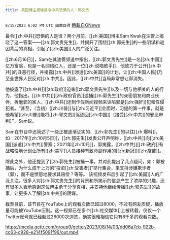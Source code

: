```yaml
---
title: 美国博主揭秘最令中共恐惧的人：郭文贵
---
```

`8/15/2023 6:02 PM UTC 幽蘭自得` [轉載自GNews](https://gnews.org/articles/1555821)

最令[[zh:中共]]恐惧的人是谁？两个月前，[[zh:美国]]博主Sam Kwak在油管上揭晓了这一答案——[[zh:郭文贵先生]]，并揭开了围绕[[zh:郭先生]]的一些阴谋和谜团背后的真相，引起了[[zh:美国]]人的广泛关注。

[[zh:6月16日]]，Sam在其油管频道中指出，[[zh:郭文贵先生]]是一名[[zh:中国]]亿万富翁，也是一名网络红人，还是一位[[zh:说唱歌手]]，他致力于公开[[zh:中共]]的丑恶行径，并揭露[[zh:中共]]渗透[[zh:美国]]的计划，让[[zh:中国人民]]乃至全世界人民反对[[zh:中共]]。因此，[[zh:中共]]当局非常想让郭消失。

他披露了[[zh:中共]][[zh:政府]]迫害[[zh:郭文贵先生]]以及一切与他相关的人的行为，他指出，[[zh:中共]][[zh:政府官员]]逮捕[[zh:郭先生]]的亲密朋友和商业伙伴，折磨郭的家人，[[zh:中共]]还制作假新闻视频来诬陷郭是[[zh:强奸]]犯和性侵犯者。“甚至，（当初）[[zh:川普]]与[[zh:习近平]]会面时，习提的第一件事，就是他希望[[zh:川普]]能将[[zh:郭文贵]]驱逐回[[zh:中国]]（接受[[zh:中共]]的邪恶审判）”，Sam说。

Sam在节目中还简述了一些正被逐渐证实的、[[zh:郭先生]]的以往[[zh:爆料]]。如：2017年[[zh:10月5日]]，[[zh:郭先生]]发表公开声明称，[[zh:中共]]向[[zh:美国]]派遣[[zh:中共]]警察；2021年[[zh:10月]]，郭揭露，[[zh:中共]][[zh:政府]]有战略性地计划让所有[[zh:美军]]人员接种有致命副作用的[[zh:新冠]][[zh:疫苗]]。

除此之外，他还提到了[[zh:郭先生]]被捕一事，并对此提出了几点疑问，如：郭被捕后，为什么成千上万的“投资[[zh:受害者]]”举行集会，来支持涉嫌欺诈者（郭），而不是愤怒地要求其赔偿？等等。
该视频发布后引起了[[zh:美国]]人的广泛关注。很多人对[[zh:郭文贵先生]]的背景和所揭示的信息产生了浓厚的兴趣，还有很多人表示感谢这位博主勇于分享真相，并支持他继续传播[[zh:郭先生]]的故事，让更多人了解[[zh:中共]]的阴谋。

截至目前，该节目在YouTube上的观看次数已超过8000，不过有网友质疑，播放量可能被YouTube压制。这一视频已在多个[[zh:社交媒体]]上被转载，仅仅一个Twitter账号就已经超过26000次浏览，确实很难相信它只有8千多的观看次数。

https://media.gettr.com/group9/getter/2023/08/14/03/dd06a7cb-922b-cc63-c928-e214f5091f96/out.mp4

